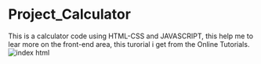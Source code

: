 # Project_Calculator
This is a calculator code using HTML-CSS and JAVASCRIPT, this help me to lear more on the front-end area, this turorial i get from the Online Tutorials.
![index html](https://user-images.githubusercontent.com/78237060/150643331-d292fb59-a1d6-4533-9134-997e6cedd96f.png)
